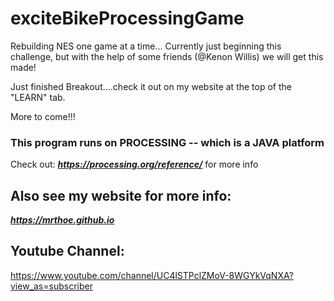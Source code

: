 # exciteBikeProcessingGame
Rebuilding NES one game at a time...
Currently just beginning this challenge, but with the help of some friends (@Kenon Willis) we will get this made!

Just finished Breakout....check it out on my website at the top of the "LEARN" tab.

More to come!!!

### This program runs on PROCESSING -- which is a JAVA platform ###

 Check out: ***https://processing.org/reference/***  for more info 
 
 ## Also see my website for more info: ##
 ***https://mrthoe.github.io***

## Youtube Channel: ##
https://www.youtube.com/channel/UC4lSTPclZMoV-8WGYkVqNXA?view_as=subscriber
